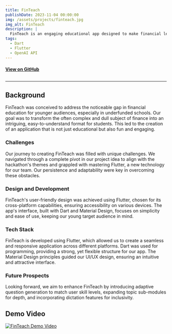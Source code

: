 ```yaml
---
title: FinTeach
publishDate: 2023-11-04 00:00:00
img: /assets/projects/finteach.jpg
img_alt: FinTeach
description: |
  FinTeach is an engaging educational app designed to make financial learning accessible and fun for young students.
tags:
  - Dart
  - Flutter
  - OpenAI API
---
```


<!-- Big Button for Link to GitHub -->

#### [View on GitHub](https://github.com/jorgoose/insuriquest)

## <!-- Horizontal Line -->

---

## Background

FinTeach was conceived to address the noticeable gap in financial education for younger audiences, especially in underfunded schools. Our goal was to transform the often complex and dull subject of finance into an intriguing, easy-to-understand format for students. This led to the creation of an application that is not just educational but also fun and engaging.

### Challenges

Our journey to creating FinTeach was filled with unique challenges. We navigated through a complete pivot in our project idea to align with the hackathon's themes and grappled with mastering Flutter, a new technology for our team. Our persistence and adaptability were key in overcoming these obstacles.

### Design and Development

FinTeach's user-friendly design was achieved using Flutter, chosen for its cross-platform capabilities, ensuring accessibility on various devices. The app's interface, built with Dart and Material Design, focuses on simplicity and ease of use, keeping our young target audience in mind.

### Tech Stack

FinTeach is developed using Flutter, which allowed us to create a seamless and responsive application across different platforms. Dart was used for programming, providing a strong, yet flexible structure for our app. The Material Design principles guided our UI/UX design, ensuring an intuitive and attractive interface.

### Future Prospects

Looking forward, we aim to enhance FinTeach by introducing adaptive question generation to match user skill levels, expanding topic sub-modules for depth, and incorporating dictation features for inclusivity.

## Demo Video

[![FinTeach Demo Video](http://img.youtube.com/vi/egRzmPS4BmA/0.jpg)](http://www.youtube.com/watch?v=egRzmPS4BmA "FinTeach Demo Video")
